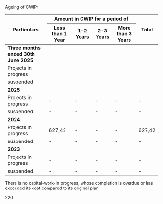 Ageing of CWIP:

<table><thead><tr><th rowspan="2">Particulars</th><th colspan="4">Amount in CWIP for a period of</th><th rowspan="2">Total</th></tr><tr><th>Less than 1 Year</th><th>1-2 Years</th><th>2-3 Years</th><th>More than 3 Years</th></tr></thead><tbody><tr><td><strong>Three months ended 30th June 2025</strong></td><td></td><td></td><td></td><td></td><td></td></tr><tr><td>Projects in progress</td><td></td><td></td><td></td><td></td><td></td></tr><tr><td>suspended</td><td></td><td></td><td></td><td></td><td></td></tr><tr><td><strong>2025</strong></td><td></td><td></td><td></td><td></td><td></td></tr><tr><td>Projects in progress</td><td>-</td><td>-</td><td>-</td><td>-</td><td>-</td></tr><tr><td>suspended</td><td>-</td><td>-</td><td>-</td><td>-</td><td>-</td></tr><tr><td><strong>2024</strong></td><td></td><td></td><td></td><td></td><td></td></tr><tr><td>Projects in progress</td><td>627,42</td><td>-</td><td>-</td><td>-</td><td>627,42</td></tr><tr><td>suspended</td><td>-</td><td>-</td><td>-</td><td>-</td><td>-</td></tr><tr><td><strong>2023</strong></td><td></td><td></td><td></td><td></td><td></td></tr><tr><td>Projects in progress</td><td>-</td><td>-</td><td>-</td><td>-</td><td>-</td></tr><tr><td>suspended</td><td>-</td><td>-</td><td>-</td><td>-</td><td>-</td></tr></tbody></table>

There is no capital-work-in progress, whose completion is overdue or has exceeded its cost compared to its original plan

220